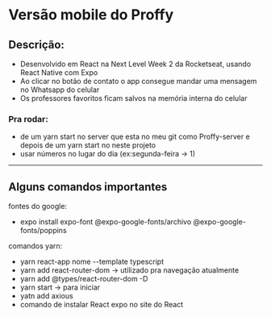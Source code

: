 # Versão mobile do Proffy

## Descrição:

- Desenvolvido em React na Next Level Week 2 da Rocketseat, usando React Native com Expo
- Ao clicar no botão de contato o app consegue mandar uma mensagem no Whatsapp do celular
- Os professores favoritos ficam salvos na memória interna do celular

### Pra rodar:

- de um yarn start no server que esta no meu git como Proffy-server e depois de um yarn start no neste projeto
- usar números no lugar do dia (ex:segunda-feira → 1)
---

## Alguns comandos importantes

fontes do google:

- expo install expo-font @expo-google-fonts/archivo @expo-google-fonts/poppins

comandos yarn:

- yarn react-app nome --template typescript
- yarn add react-router-dom → utilizado pra navegação atualmente
- yarn add @types/react-router-dom -D
- yarn start → para iniciar
- yatn add axious
- comando de instalar React expo no site do React
